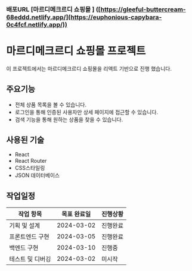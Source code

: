 ### 배포URL [마르디메크르디 쇼핑몰 ] ([https://gleeful-buttercream-68eddd.netlify.app/](https://euphonious-capybara-0c4fcf.netlify.app/))

# 마르디메크르디 쇼핑몰 프로젝트

이 프로젝트에서는 마르디메크르디 쇼핑몰을 리액트 기반으로 진행 했습니다.

## 주요기능
- 전체 상품 목록을 볼 수 있습니다.
- 로그인을 통해 인증된 사용자만 상세 페이지에 접근할 수 있습니다.
- 검색 기능을 통해 원하는 상품을 찾을 수 있습니다.

## 사용된 기술 
- React
- React Router
- CSS스타일링
- JSON 데이터베이스

## 작업일정
| 작업 항목 | 목표 완료일 | 진행상황 |
|--------------|-------------|------------|
| 기획 및 설계 | 2024-03-02 | 진행완료 |
| 프론트엔드 구현 | 2024-03-05 | 진행완료 |
| 백엔드 구현 | 2024-03-10 | 진행중 |
| 테스트 및 디버깅 | 2024-03-02 | 미시작 |



